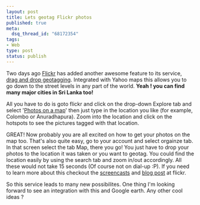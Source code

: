 ```yaml
--- 
layout: post
title: Lets geotag Flickr photos
published: true
meta: 
  dsq_thread_id: "68172354"
tags: 
- Web
type: post
status: publish
---
```

Two days ago <a title="Flickr" href="http://www.flickr.com">Flickr</a> has added another awesome feature to its service, <a href="http://www.techcrunch.com/2006/08/28/flickr-to-launch-geo-tagging-today/">drag and drop geotagging</a>. Integrated with Yahoo maps this allows you to go down to the street levels in any part of the world. <strong>Yeah ! you can find many major cities in Sri Lanka too!</strong>

All you have to do is goto flickr and click on the drop-down Explore tab and select '<a href="http://www.flickr.com/map/">Photos on a map</a>' then just type in the location you like (for example, Colombo or Anuradhapura). Zoom into the location and click on the hotspots to see the pictures tagged with that location.

GREAT! Now probably you are all excited on how to get your photos on the map too. That's also quite easy, go to your account and select orgainze tab. In that screen select the tab Map, there you go! You just have to drop your photos to the location it was taken or you want to geotag. You could find the location easily by using the search tab and zoom in/out accordingly. All these would not take 15 seconds (Of course not on dial-up :P). If you need to learn more about this checkout the <a href="http://www.flickr.com/help/screencasts/vol1">screencasts</a> and <a href="http://blog.flickr.com/flickrblog/2006/08/great_shot_wher.html">blog post</a> at flickr.

So this service leads to many new possibilites. One thing I'm looking forward to see an integration with this and Google earth. Any other cool ideas ?
